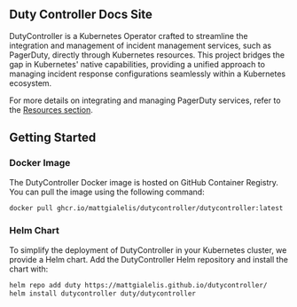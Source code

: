 ## Duty Controller Docs Site

DutyController is a Kubernetes Operator crafted to streamline the integration and management of incident management services, such as PagerDuty, directly through Kubernetes resources. This project bridges the gap in Kubernetes' native capabilities, providing a unified approach to managing incident response configurations seamlessly within a Kubernetes ecosystem.

For more details on integrating and managing PagerDuty services, refer to the [Resources section](#resources).

## Getting Started

### Docker Image

The DutyController Docker image is hosted on GitHub Container Registry. You can pull the image using the following command:

```bash
docker pull ghcr.io/mattgialelis/dutycontroller/dutycontroller:latest
```

### Helm Chart

To simplify the deployment of DutyController in your Kubernetes cluster, we provide a Helm chart. Add the DutyController Helm repository and install the chart with:

```bash
helm repo add duty https://mattgialelis.github.io/dutycontroller/
helm install dutycontroller duty/dutycontroller
```
